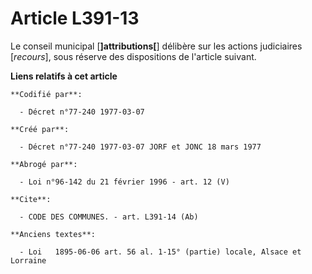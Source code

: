 # Article L391-13

Le conseil municipal [**]attributions[**] délibère sur les actions judiciaires [*recours*], sous réserve des dispositions de
l'article suivant.

**Liens relatifs à cet article**

	**Codifié par**:

	  - Décret n°77-240 1977-03-07

	**Créé par**:

	  - Décret n°77-240 1977-03-07 JORF et JONC 18 mars 1977

	**Abrogé par**:

	  - Loi n°96-142 du 21 février 1996 - art. 12 (V)

	**Cite**:

	  - CODE DES COMMUNES. - art. L391-14 (Ab)

	**Anciens textes**:

	  - Loi   1895-06-06 art. 56 al. 1-15° (partie) locale, Alsace et Lorraine
